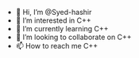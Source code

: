 - 👋 Hi, I’m @Syed-hashir
- 👀 I’m interested in C++
- 🌱 I’m currently learning C++
- 💞️ I’m looking to collaborate on C++
- 📫 How to reach me C++

<!---
Syed-hashir/Syed-hashir is a ✨ special ✨ repository because its `README.md` (this file) appears on your GitHub profile.
You can click the Preview link to take a look at your changes.
--->
